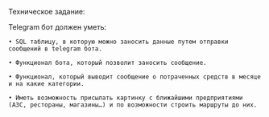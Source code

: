Техническое задание:

Telegram бот должен уметь:

    • SQL таблицу, в которую можно заносить данные путем отправки сообщений в telegram бота.
      
    • Функционал бота, который позволит заносить сообщение.
      
    • Функционал, который выводит сообщение о потраченных средств в месяце и на какие категории.
      
    • Иметь возможность присылать картинку с ближайшими предприятиями (АЗС, рестораны, магазины…) и по возможности строить маршруты до них.
